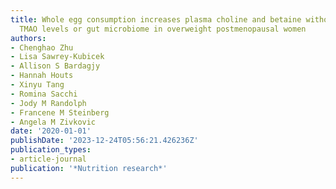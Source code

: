 ```yaml
---
title: Whole egg consumption increases plasma choline and betaine without affecting
  TMAO levels or gut microbiome in overweight postmenopausal women
authors:
- Chenghao Zhu
- Lisa Sawrey-Kubicek
- Allison S Bardagjy
- Hannah Houts
- Xinyu Tang
- Romina Sacchi
- Jody M Randolph
- Francene M Steinberg
- Angela M Zivkovic
date: '2020-01-01'
publishDate: '2023-12-24T05:56:21.426236Z'
publication_types:
- article-journal
publication: '*Nutrition research*'
---
```

